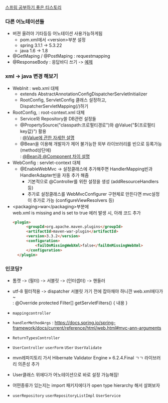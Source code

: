 [스프링 공부하기 좋은 티스토리](https://dev-coco.tistory.com/70)

### 다른 어노테이션들
- 버젼 올려야 기타등등 어노테이션 사용가능하게됨
  - pom.xml에서 \<version\>부분 설정
  - spring 3.1.1 -> 5.3.22
  - java 1.6 -> 1.8
- @GetMaping / @PostMaping : requestmapping
- @ResponseBody : 응답바디 쓰기 -> [예제](../220901_hello/src/main/java/kr/co/greenart/PrintController.java)  

### xml -> java 변경 해보기
- WebInit : web.xml 대체
  - extends AbstractAnnotationConfigDispatcherServletInitializer
  - RootConfig, ServletConfig 클래스 설정하고, DispatcherServletMapping(\/)하기
- RootConfig, : root-context.xml 대체
  - Service와 Repository쓸 DB관련 설정들
  - @PropertySource("classpath:프로펄티경로")와 @Value("${프로펄티 key값}") 활용  
  : [@Value에 관한 자세한 설명](https://bcp0109.tistory.com/227)
  - @Bean을 이용해 개발자가 제어 불가능한 외부 라이브러리를 빈으로 등록가능 (method상단에)  
  : [@Bean과 @Component 차이 설명](https://galid1.tistory.com/494) 
- WebConfig : servlet-context 대체 
  - @EnableWebMvc -> 설정클래스에 추가해주면 HandlerMapping빈과 HandlerAdapter빈을 자동 추가 해줌  
    - 기본적으로 @Controller를 위한 설정을 생성 (addResourceHandlers 등)
	- 추가로 설정클래스를 WebMvcConfigurer 구현체로 만든다면 mvc설정이 추가로 가능 (configureViewResolvers 등)
- \<packaging\>war\<\/packaging\>부분에  
  web.xml is missing and <failOnMissingWebXml> is set to true 에러 발생 시, 아래 코드 추가  
  ```html  
  <plugin>
		<groupId>org.apache.maven.plugins</groupId>
		<artifactId>maven-war-plugin</artifactId>
		<version>3.3.2</version>
		<configuration>
			<failOnMissingWebXml>false</failOnMissingWebXml>
		</configuration>
	</plugin>
	```

### 인코딩?
- 톰캣 -> (필터) -> 서블릿 -> (인터셉터) -> 핸들러
- utf-8 필터적용 -> dispatcher 서블릿 가기 전에 잡아채야 하니깐 web.xml에다가~  
  : @Override protected Filter[] getServletFilters() { 내용 }


- `mappingcontroller`
- `handlerMethodArgs` : https://docs.spring.io/spring-framework/docs/current/reference/html/web.html#mvc-ann-arguments
- `ReturnTypesController`
- `UserController` `userForm` `USer` `UserValidate`
- mvn레파지토리 가서 Hibernate Validator Engine » 6.2.4.Final ㄱㄱ 라이브러리 의존성 추가
- User클래스 위에다가 어노테이션으로 바로 설정 가능해짐!
- 어떤종류가 있는지는 import 패키지에다가 open type hierarchy 해서 살펴보자

- `userRepository` `userRepositoryListImpl` `UserService`